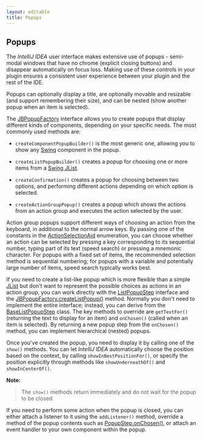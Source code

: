 ```yaml
---
layout: editable
title: Popups
---
```


<!--
INITIAL_SOURCE https://confluence.jetbrains.com/display/IDEADEV/IntelliJ+IDEA+Popups
-->



## Popups

The *IntelliJ IDEA* user interface makes extensive use of popups \- semi-modal windows that have no chrome (explicit closing buttons) and disappear automatically on focus loss.
Making use of these controls in your plugin ensures a consistent user experience between your plugin and the rest of the IDE.

Popups can optionally display a title, are optionally movable and resizable (and support remembering their size), and can be nested (show another popup when an item is selected).

The
[JBPopupFactory](https://github.com/JetBrains/intellij-community/blob/master/platform/platform-api/src/com/intellij/openapi/ui/popup/JBPopupFactory.java)
interface allows you to create popups that display different kinds of components, depending on your specific needs.
The most commonly used methods are:

*  ```createComponentPopupBuilder()``` is the most generic one, allowing you to show any
[Swing](http://docs.oracle.com/javase/tutorial/uiswing/start/index.html)
component in the popup.

*  ```createListPopupBuilder()``` creates a popup for choosing one or more items from a
    [Swing JList](http://docs.oracle.com/javase/8/docs/api/javax/swing/JList.html).

*  ```createConfirmation()``` creates a popup for choosing between two options, and performing different actions depending on which option is selected.

*  ```createActionGroupPopup()``` creates a popup which shows the actions from an action group and executes the action selected by the user.

Action group popups support different ways of choosing an action from the keyboard, in additional to the normal arrow keys.
By passing one of the constants in the
[ActionSelectionAid](https://github.com/JetBrains/intellij-community/blob/master/platform/platform-api/src/com/intellij/openapi/ui/popup/JBPopupFactory.java)
enumeration, you can choose whether an action can be selected by pressing a key corresponding to its sequential number, typing part of its text (speed search) or pressing a mnemonic character.
For popups with a fixed set of items, the recommended selection method is sequential numbering;
for popups with a variable and potentially large number of items, speed search typically works best.

If you need to create a list-like popup which is more flexible than a simple
[JList](http://docs.oracle.com/javase/8/docs/api/javax/swing/JList.html)
but don't want to represent the possible choices as actions in an action group, you can work directly with the
[ListPopupStep](https://github.com/JetBrains/intellij-community/blob/master/platform/platform-api/src/com/intellij/openapi/ui/popup/ListPopupStep.java)
interface and the
[JBPopupFactory.createListPopup()]((https://github.com/JetBrains/intellij-community/blob/master/platform/platform-api/src/com/intellij/openapi/ui/popup/JBPopupFactory.java))
method.
Normally you don't need to implement the entire interface; instead, you can derive from the
[BaseListPopupStep](https://github.com/JetBrains/intellij-community/blob/master/platform/platform-api/src/com/intellij/openapi/ui/popup/util/BaseListPopupStep.java)
class.
The key methods to override are ```getTextFor()``` (returning the text to display for an item) and ```onChosen()``` (called when an item is selected).
By returning a new popup step from the ```onChosen()``` method, you can implement hierarchical (nested) popups.

Once you've created the popup, you need to display it by calling one of the ```show()``` methods.
You can let *IntelliJ IDEA* automatically choose the position based on the context, by calling ```showInBestPositionFor()```, or specify the position explicitly through methods like ```showUnderneathOf()``` and ```showInCenterOf()```.


**Note:**

>  The ```show()``` methods return immediately and do not wait for the popup to be closed.

If you need to perform some action when the popup is closed, you can either attach a listener to it using the ```addListener()``` method, override a method of the popup contents such as
[PopupStep.onChosen()](https://github.com/JetBrains/intellij-community/blob/master/platform/platform-api/src/com/intellij/openapi/ui/popup/PopupStep.java),
or attach an event handler to your own component within the popup.

